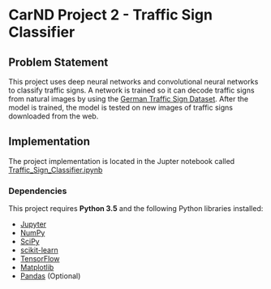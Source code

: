 # CarND Project 2 - Traffic Sign Classifier

## Problem Statement

This project uses deep neural networks and convolutional neural networks to classify traffic signs. A network is trained so it can decode traffic signs from natural images by using the [German Traffic Sign Dataset](http://benchmark.ini.rub.de/?section=gtsrb&subsection=dataset). After the model is trained, the model is tested on new images of traffic signs downloaded from the web.

## Implementation
The project implementation is located in the Jupter notebook called [Traffic_Sign_Classifier.ipynb](Traffic_Sign_Classifier.ipynb)

### Dependencies

This project requires **Python 3.5** and the following Python libraries installed:

- [Jupyter](http://jupyter.org/)
- [NumPy](http://www.numpy.org/)
- [SciPy](https://www.scipy.org/)
- [scikit-learn](http://scikit-learn.org/)
- [TensorFlow](http://tensorflow.org)
- [Matplotlib](http://matplotlib.org/)
- [Pandas](http://pandas.pydata.org/) (Optional)


